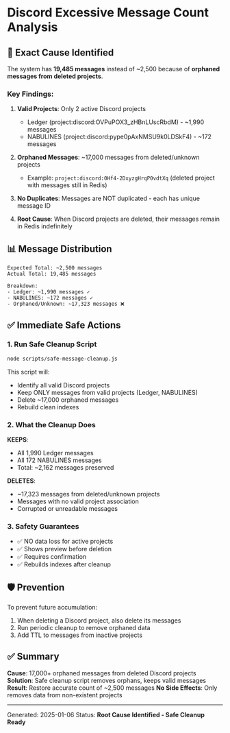 # Discord Excessive Message Count Analysis

## 🎯 Exact Cause Identified

The system has **19,485 messages** instead of ~2,500 because of **orphaned messages from deleted projects**.

### Key Findings:

1. **Valid Projects**: Only 2 active Discord projects
   - Ledger (project:discord:OVPuPOX3_zHBnLUscRbdM) - ~1,990 messages
   - NABULINES (project:discord:pype0pAxNMSU9k0LDSkF4) - ~172 messages

2. **Orphaned Messages**: ~17,000 messages from deleted/unknown projects
   - Example: `project:discord:0Hf4-2DxyzgHrqP0vdtXq` (deleted project with messages still in Redis)

3. **No Duplicates**: Messages are NOT duplicated - each has unique message ID

4. **Root Cause**: When Discord projects are deleted, their messages remain in Redis indefinitely

## 📊 Message Distribution

```
Expected Total: ~2,500 messages
Actual Total: 19,485 messages

Breakdown:
- Ledger: ~1,990 messages ✓
- NABULINES: ~172 messages ✓  
- Orphaned/Unknown: ~17,323 messages ❌
```

## ✅ Immediate Safe Actions

### 1. Run Safe Cleanup Script

```bash
node scripts/safe-message-cleanup.js
```

This script will:
- Identify all valid Discord projects
- Keep ONLY messages from valid projects (Ledger, NABULINES)
- Delete ~17,000 orphaned messages
- Rebuild clean indexes

### 2. What the Cleanup Does

**KEEPS**:
- All 1,990 Ledger messages
- All 172 NABULINES messages
- Total: ~2,162 messages preserved

**DELETES**:
- ~17,323 messages from deleted/unknown projects
- Messages with no valid project association
- Corrupted or unreadable messages

### 3. Safety Guarantees

- ✅ NO data loss for active projects
- ✅ Shows preview before deletion
- ✅ Requires confirmation
- ✅ Rebuilds indexes after cleanup

## 🛡️ Prevention

To prevent future accumulation:
1. When deleting a Discord project, also delete its messages
2. Run periodic cleanup to remove orphaned data
3. Add TTL to messages from inactive projects

## ✅ Summary

**Cause**: 17,000+ orphaned messages from deleted Discord projects
**Solution**: Safe cleanup script removes orphans, keeps valid messages
**Result**: Restore accurate count of ~2,500 messages
**No Side Effects**: Only removes data from non-existent projects

---
Generated: 2025-01-06
Status: **Root Cause Identified - Safe Cleanup Ready** 